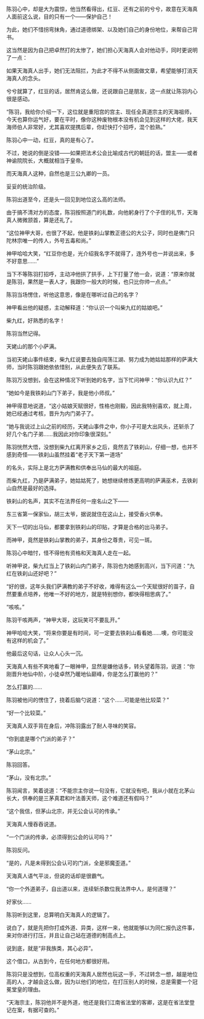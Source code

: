 陈羽心中，却是大为震惊，他当然看得出，红豆、还有之前的兮兮，故意在天海真人面前这么说，目的只有一个——保护自己！

为此，她们不惜拐弯抹角，通过道德绑架、以及她们自己的身份地位，来帮自己背书。

这当然是因为自己把卓然打的太惨了，她们担心天海真人会对他动手，同时更说明了一点：

如果天海真人出手，她们无法阻拦，为此才不得不从侧面做文章，希望能够打消天海真人的念头。

兮兮就算了，红豆的话，居然肯这么做，还说跟自己是朋友，这一点就让陈羽内心很是感动。

“陈羽，我给你介绍一下，这位就是重阳宫的宫主、现任全真道宗主的天海祖师，今天也算你运气好，要在平时，像你这种废物根本没有机会见到这样的大佬，我天海师伯人非常好，尤其喜欢提携后辈，你赶快打个招呼，混个脸熟。”

陈羽心中一动，红豆，真的是有心了。

不过，她说的倒是没错——如果把法术公会比喻成古代的朝廷的话，盟主——或者神谕院院长，大概就相当于皇帝。

而天海真人这种，自然也是三公九卿的一员。

妥妥的统治阶级。

陈羽出道至今，还是头一回见到地位这么高的法师。

由于搞不清对方的态度，陈羽按照道门的礼数，向他躬身行了个子侄的礼节，天海真人微微颔首，算是还礼了。

“这位神甲大哥，也很了不起，他是铁刹山掌教正德公的大公子，同时也是佛门只陀林宗唯一的传人，外号五毒和尚。”

神甲哈哈大笑，“红豆你也是，光介绍我名字不就得了，连外号也一并说出来，多不好意思……”

当下不等陈羽打招呼，主动冲他拱了拱手，上下打量了他一会，说道：“原来你就是陈羽，果然是一表人才，我跟你一般大的时候，也只比你帅一点点。”

陈羽当场愣住，听他这意思，像是在哪听过自己的名字？

神甲看出他的疑惑，主动解释道：“你认识一个叫柴九红的姑娘吧。”

柴九红，好熟悉的名字！

陈羽当然记得。

天姥山的那个小萨满。

当初天姥山事件结束，柴九红说要去独自闯荡江湖、努力成为她姑姑那样的萨满大师，当时陈羽跟她依依惜别，从此便失去了联系。

陈羽万没想到，会在这种情况下听到她的名字，当下忙问神甲：“你认识九红？”

“她如今是我铁刹山门下弟子，我是他小师叔。”

神甲得意地说道，“这小姑娘天赋很好，性格也刚毅，因此我特别喜欢，就上周，她已经通过考核，晋升为内门弟子了。

“她与我说过上山之前的经历，天姥山事件之中，你小子可是大出风头，还斩杀了好几个名门子弟……我因此对你印象很深刻。”

陈羽恍然大悟，没想到柴九红离开家乡之后，竟然去了铁刹山，仔细一想，也并不感到奇怪——铁刹山虽然挂着“老子天下第一道场”

的名头，实际上是北方萨满教和供奉出马仙的最大的祖庭。

而柴九红，乃是萨满弟子，她姑姑死了，她想继续修炼更高明的萨满巫术，去铁刹山自然是最好的选择。

铁刹山的名声，其实不在法界任何一座名山之下——

东三省第一保家仙，胡三太爷，据说就住在这山上，接受香火供奉。

天下一切的出马仙，都要拿到铁刹山的印贴，才算是合格的出马弟子。

而神甲，竟然是铁刹山掌教的弟子，其身份之尊贵，可见一斑。

陈羽心中暗忖，怪不得他有资格和天海真人走在一起。

听神甲说，柴九红当上了铁刹山内门弟子，陈羽也为她感到高兴，当下问道：“九红在铁刹山还好吧？”

“好的很，这年头我们萨满教的弟子不好收，难得有这么一个天赋很好的苗子，自然要重点培养，他唯一不好的地方，就是特别想你，都快得相思病了。”

“咳咳。”

陈羽干咳两声，“神甲大哥，这玩笑可不要乱开。”

神甲哈哈大笑，“将来你要是有时间，可一定要去铁刹山看看她……噢，你可能没有这样的机会了。”

他最后这句话，让众人心头一沉。

天海真人有些不爽地看了一眼神甲，显然是嫌他话多，转头望着陈羽，说道：“你刚晋升地仙中阶，小徒卓然乃暖地仙巅峰，你是怎么打赢他的？”

怎么打赢的……

陈羽被他问的愣住了，挠着后脑勺说道：“这个……可能是他比较菜？”

“好一个比较菜。”

天海真人双手背在身后，冲陈羽露出了耐人寻味的笑容。

“你到底是哪个门派的弟子？”

“茅山北宗。”

陈羽回答。

“茅山，没有北宗。”

陈羽闻言，笑着说道：“不能宗主你说一句没有，它就没有吧，我从小就在北茅山长大，供奉的是三茅真君和叶法善天师，这个难道还有假吗？”

“这个我信，但茅山北宗，并无公会认可的传承。”

天海真人慢吞吞说道。

“一个门派的传承，必须得到公会的认可吗？”

陈羽反问。

“是的，凡是未得到公会认可的门派，全是邪魔歪道。”

天海真人语气平淡，但说的话却是很霸气。

“你一个外道弟子，自出道以来，连续斩杀数位我法界中人，是何道理？”

好家伙……

陈羽听到这里，总算明白天海真人的逻辑了。

说白了，就是先把你打成外道、异类，这样一来，他就能够以为同仁报仇这件事，来对你进行打压，并且让自己站在道德的制高点上。

说到底，就是“非我族类，其心必异”。

这个借口，从古到今，在任何地方都很好用。

陈羽只是没想到，位高权重的天海真人居然也玩这一手，不过转念一想，越是地位高的人，才越会这么做，因为以他们的地位，在打压别人的时候，总是需要一个冠冕堂皇的理由。

“天海宗主，陈羽他并不是外道，他还是我们江南省法堂的客卿，这是在省法堂登记在案，有据可查的。”
